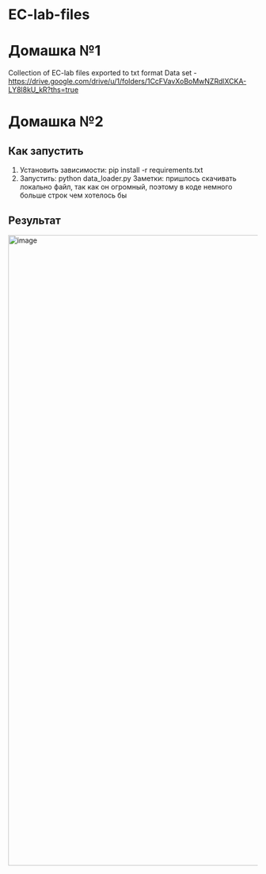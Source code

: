 # EC-lab-files
# Домашка №1
Collection of EC-lab files exported to txt format
Data set -https://drive.google.com/drive/u/1/folders/1CcFVavXoBoMwNZRdlXCKA-LY8l8kU_kR?ths=true 
# Домашка №2
## Как запустить
1. Установить зависимости:
pip install -r requirements.txt
2. Запустить:
python data_loader.py
Заметки: пришлось скачивать локально файл, так как он огромный, поэтому в коде немного больше строк чем хотелось бы
## Результат
<img width="1858" height="1272" alt="image" src="https://github.com/user-attachments/assets/70c3f804-413e-4545-96d1-e3724a700d34" />
